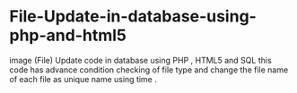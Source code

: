 # File-Update-in-database-using-php-and-html5
image (File) Update code in database using PHP , HTML5 and SQL
this code has advance condition checking of file type and change the file name of each file as unique name
using time .
